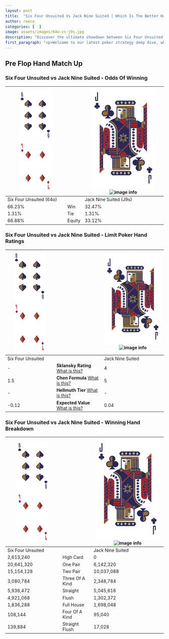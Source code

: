 ```yaml
---
layout: post
title:  "Six Four Unsuited Vs Jack Nine Suited | Which Is The Better Hand In Poker? A Complete Guide"
author: reece
categories: [  ]
image: assets/images/64o-vs-j9s.jpg
description: "Discover the ultimate showdown between Six Four Unsuited and Jack Nine Suited in poker! Uncover the odds, strategies, and scenarios where one hand triumphs over the other. Get ready to up your poker game with this thrilling analysis."
first_paragraph: "<p>Welcome to our latest poker strategy deep dive, where we're pitting two distinct hands against each other in a high-stakes showdown: Six Four Unsuited vs Jack Nine Suited.</p><p>In the dynamic world of poker, every decision counts, and knowing which hand holds the upper hand is key to your success at the table.</p><p>In this article, we'll dissect these two hands, explore the scenarios where one dominates the other, and equip you with the knowledge to make strategic choices that can tip the odds in your favor.</p><p>Get ready to unravel the intriguing dynamics of these poker hands and elevate your game to new heights.</p>"
---
```




[comment]: # (sp0)

## Pre Flop Hand Match Up

<div class="table hand-ratings" markdown="1"> 



### Six Four Unsuited vs Jack Nine Suited - Odds Of Winning


    
| ![image info](assets/images/hand1/6.png) ![image info](assets/images/hand1/4o.png) |  | ![image info](assets/images/hand2/J.png) ![image info](assets/images/hand2/9s.png) |
| -------- | -------- | -------- |
| Six Four Unsuited (64o) |  | Jack Nine Suited (J9s) |
| 66.23% | Win | 32.47% |
| 1.31% | Tie | 1.31% |
| 66.88% | Equity | 33.12% |




[comment]: # (sp1)



### Six Four Unsuited vs Jack Nine Suited - Limit Poker Hand Ratings


    
| ![image info](assets/images/hand1/6.png) ![image info](assets/images/hand1/4o.png) |  | ![image info](assets/images/hand2/J.png) ![image info](assets/images/hand2/9s.png) |
| -------- | -------- | -------- |
| Six Four Unsuited |  | Jack Nine Suited |
| - | **Sklansky Rating** [What is this?](/sklansky-rating-explained) | 4 |
| 1.5 | **Chen Formula** [What is this?](/chen-formula-explained) | 5 |
| - | **Hellmuth Tier** [What is this?](/Hellmuth-tier-explained) | - |
| -0.12 | **Expected Value** [What is this?](/expected-value-explained) | 0.04 |




[comment]: # (sp2)



### Six Four Unsuited vs Jack Nine Suited - Winning Hand Breakdown


    
| ![image info](assets/images/hand1/6.png) ![image info](assets/images/hand1/4o.png) |  | ![image info](assets/images/hand2/J.png) ![image info](assets/images/hand2/9s.png) |
| -------- | -------- | -------- |
| Six Four Unsuited |  | Jack Nine Suited |
| 2,613,240 | High Card | 0 |
| 20,641,320 | One Pair | 6,142,320 |
| 15,154,128 | Two Pair | 10,037,088 |
| 3,080,784 | Three Of A Kind | 2,348,784 |
| 5,936,472 | Straight | 5,045,616 |
| 4,921,068 | Flush | 1,302,372 |
| 1,836,288 | Full House | 1,698,048 |
| 108,144 | Four Of A Kind | 95,040 |
| 139,884 | Straight Flush | 17,028 |




[comment]: # (sp3)



</div>

[comment]: # (sp4)



[comment]: # (sp5)

